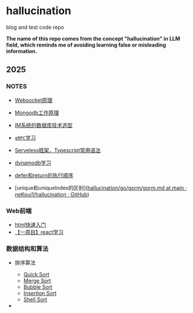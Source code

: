 # hallucination

 blog and test code repo

**The name of this repo comes from the concept "hallucination" in LLM field, which reminds me of avoiding learning false or misleading information.**

## 2025

### NOTES

* [Websocket原理](https://github.com/neKoui1/GOIM?tab=readme-ov-file#websocket%E5%8E%9F%E7%90%86)

* [Mongodb工作原理](https://github.com/neKoui1/GOIM?tab=readme-ov-file#mongodb%E5%B7%A5%E4%BD%9C%E5%8E%9F%E7%90%86)

* [IM系统的数据库技术选型](https://github.com/neKoui1/GOIM?tab=readme-ov-file#im%E7%B3%BB%E7%BB%9F%E7%9A%84%E6%95%B0%E6%8D%AE%E5%BA%93%E6%8A%80%E6%9C%AF%E9%80%89%E5%9E%8B)

* [`gRPC`学习](https://github.com/neKoui1/GOIM?tab=readme-ov-file#grpc%E5%AD%A6%E4%B9%A0)

* [Serveless框架，Typescript常用语法](https://github.com/neKoui1/hallucination/blob/main/1/1.md#serveless%E6%A1%86%E6%9E%B6)

* [dynamodb学习](https://github.com/neKoui1/hallucination/blob/main/2/2.md#dynamodb%E5%AD%A6%E4%B9%A0)

* [defer和return的执行顺序](https://github.com/neKoui1/hallucination/blob/main/go/defer/defer.md#defer%E5%92%8Creturn%E7%9A%84%E6%89%A7%E8%A1%8C%E9%A1%BA%E5%BA%8F)

* [unique和uniqueIndex的区别]([hallucination/go/gorm/gorm.md at main · neKoui1/hallucination · GitHub](https://github.com/neKoui1/hallucination/blob/main/go/gorm/gorm.md#unique%E5%92%8Cuniqueindex%E7%9A%84%E5%8C%BA%E5%88%AB))

### Web前端

* [html快速入门](https://github.com/neKoui1/hallucination/blob/main/5/5.md#html%E5%BF%AB%E9%80%9F%E5%85%A5%E9%97%A8)
* [【一周目】react学习](https://github.com/neKoui1/hallucination/tree/main/reactlearn#react%E7%B3%BB%E7%BB%9F%E5%AD%A6%E4%B9%A0)

### 数据结构和算法

* 排序算法
  
  * [Quick Sort](https://github.com/neKoui1/hallucination/tree/main/%E6%8E%92%E5%BA%8F%E7%AE%97%E6%B3%95#1-quick-sort)
  * [Merge Sort](https://github.com/neKoui1/hallucination/tree/main/%E6%8E%92%E5%BA%8F%E7%AE%97%E6%B3%95#2-merge-sort)
  * [Bubble Sort](https://github.com/neKoui1/hallucination/tree/main/%E6%8E%92%E5%BA%8F%E7%AE%97%E6%B3%95#3-bubble-sort)
  * [Insertion Sort](https://github.com/neKoui1/hallucination/tree/main/%E6%8E%92%E5%BA%8F%E7%AE%97%E6%B3%95#4-insertion-sort)
  * [Shell Sort](https://github.com/neKoui1/hallucination/tree/main/%E6%8E%92%E5%BA%8F%E7%AE%97%E6%B3%95#5-shell-sort)

* 
